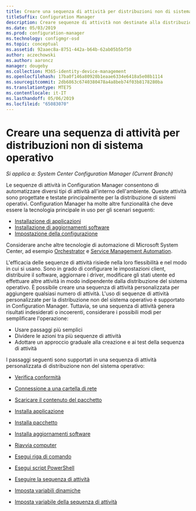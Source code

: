 ```yaml
---
title: Creare una sequenza di attività per distribuzioni non di sistema operativo
titleSuffix: Configuration Manager
description: Creare sequenze di attività non destinate alla distribuzione di un sistema operativo, ad esempio per la distribuzione di software o l'automazione delle attività
ms.date: 05/03/2019
ms.prod: configuration-manager
ms.technology: configmgr-osd
ms.topic: conceptual
ms.assetid: 92aaec8a-8751-442a-b64b-62ab05b5bf50
author: aczechowski
ms.author: aaroncz
manager: dougeby
ms.collection: M365-identity-device-management
ms.openlocfilehash: 17ba0f146a80928b1eaae6334e6418a5e08b1114
ms.sourcegitcommit: 2db6863c6740380478a4a8beb74f03b8178280ba
ms.translationtype: MTE75
ms.contentlocale: it-IT
ms.lasthandoff: 05/06/2019
ms.locfileid: "65083070"
---
```

# <a name="create-a-task-sequence-for-non-os-deployments"></a>Creare una sequenza di attività per distribuzioni non di sistema operativo

*Si applica a: System Center Configuration Manager (Current Branch)*

Le sequenze di attività in Configuration Manager consentono di automatizzare diversi tipi di attività all'interno dell'ambiente. Queste attività sono progettate e testate principalmente per la distribuzione di sistemi operativi. Configuration Manager ha molte altre funzionalità che deve essere la tecnologia principale in uso per gli scenari seguenti:

- [Installazione di applicazioni](/sccm/apps/understand/introduction-to-application-management)
- [Installazione di aggiornamenti software](/sccm/sum/understand/software-updates-introduction)
- [Impostazione della configurazione](/sccm/compliance/understand/ensure-device-compliance)

Considerare anche altre tecnologie di automazione di Microsoft System Center, ad esempio [Orchestrator](https://docs.microsoft.com/system-center/orchestrator/) e [Service Management Automation](https://docs.microsoft.com/system-center/sma/).  

L'efficacia delle sequenze di attività risiede nella loro flessibilità e nel modo in cui si usano. Sono in grado di configurare le impostazioni client, distribuire il software, aggiornare i driver, modificare gli stati utente ed effettuare altre attività in modo indipendente dalla distribuzione del sistema operativo. È possibile creare una sequenza di attività personalizzata per aggiungere qualsiasi numero di attività. L'uso di sequenze di attività personalizzate per la distribuzione non del sistema operativo è supportato in Configuration Manager. Tuttavia, se una sequenza di attività genera risultati indesiderati o incoerenti, considerare i possibili modi per semplificare l'operazione:

- Usare passaggi più semplici
- Dividere le azioni tra più sequenze di attività
- Adottare un approccio graduale alla creazione e ai test della sequenza di attività

I passaggi seguenti sono supportati in una sequenza di attività personalizzata di distribuzione non del sistema operativo:  

- [Verifica conformità](/sccm/osd/understand/task-sequence-steps#BKMK_CheckReadiness)  

- [Connessione a una cartella di rete](/sccm/osd/understand/task-sequence-steps#BKMK_ConnectToNetworkFolder)  

- [Scaricare il contenuto del pacchetto](/sccm/osd/understand/task-sequence-steps#BKMK_DownloadPackageContent)  

- [Installa applicazione](/sccm/osd/understand/task-sequence-steps#BKMK_InstallApplication)  

- [Installa pacchetto](/sccm/osd/understand/task-sequence-steps#BKMK_InstallPackage)  

- [Installa aggiornamenti software](/sccm/osd/understand/task-sequence-steps#BKMK_InstallSoftwareUpdates)  

- [Riavvia computer](/sccm/osd/understand/task-sequence-steps#BKMK_RestartComputer)  

- [Esegui riga di comando](/sccm/osd/understand/task-sequence-steps#BKMK_RunCommandLine)  

- [Esegui script PowerShell](/sccm/osd/understand/task-sequence-steps#BKMK_RunPowerShellScript)  

- [Eseguire la sequenza di attività](/sccm/osd/understand/task-sequence-steps#child-task-sequence)  

- [Imposta variabili dinamiche](/sccm/osd/understand/task-sequence-steps#BKMK_SetDynamicVariables)  

- [Imposta variabile della sequenza di attività](/sccm/osd/understand/task-sequence-steps#BKMK_SetTaskSequenceVariable)  
